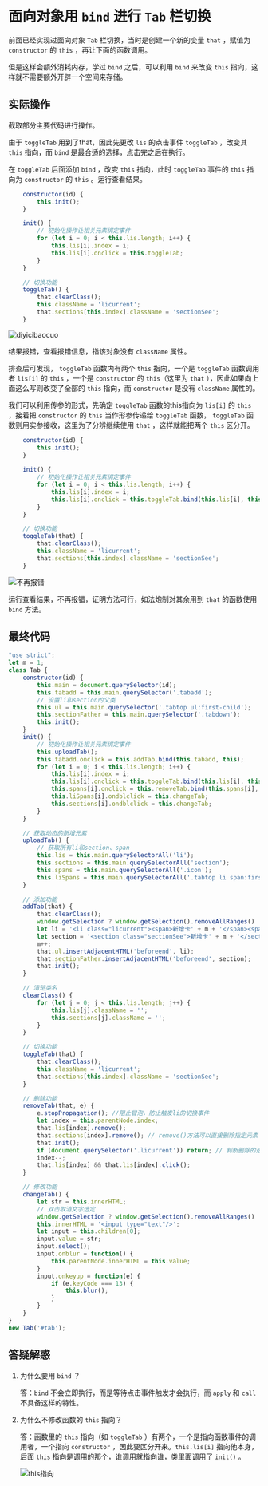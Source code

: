 # 面向对象用 `bind` 进行 `Tab` 栏切换

前面已经实现过面向对象 `Tab` 栏切换，当时是创建一个新的变量 `that` ，赋值为 `constructor` 的 `this` ，再让下面的函数调用。

但是这样会额外消耗内存，学过 `bind` 之后，可以利用 `bind` 来改变 `this` 指向，这样就不需要额外开辟一个空间来存储。

## 实际操作

截取部分主要代码进行操作。

由于 `toggleTab` 用到了that，因此先更改 `lis` 的点击事件 `toggleTab` ，改变其 `this` 指向，而 `bind` 是最合适的选择，点击完之后在执行。

在 `toggleTab` 后面添加 `bind` ，改变 `this` 指向，此时 `toggleTab` 事件的 `this` 指向为 `constructor` 的 `this` 。运行查看结果。

```js
    constructor(id) {
        this.init();
    }

    init() {
        // 初始化操作让相关元素绑定事件
        for (let i = 0; i < this.lis.length; i++) {
            this.lis[i].index = i;
            this.lis[i].onclick = this.toggleTab;
        }
    }

    // 切换功能
    toggleTab() {
        that.clearClass();
        this.className = 'licurrent';
        that.sections[this.index].className = 'sectionSee';
    }
```

![diyicibaocuo](https://i.loli.net/2021/10/12/R7xZsTkfeV9MyqA.png)

结果报错，查看报错信息，指该对象没有 `className` 属性。

排查后可发现， `toggleTab` 函数内有两个 `this` 指向，一个是 `toggleTab` 函数调用者 `lis[i]` 的 `this` ，一个是 `constructor` 的 `this`（这里为 `that` ），因此如果向上面这么写则改变了全部的 `this` 指向，而 `constructor` 是没有 `className` 属性的。

我们可以利用传参的形式，先确定 `toggleTab` 函数的this指向为 `lis[i]` 的 `this` ，接着把 `constructor` 的 `this` 当作形参传递给 `toggleTab` 函数， `toggleTab` 函数则用实参接收，这里为了分辨继续使用 `that` ，这样就能把两个 `this` 区分开。

```js
    constructor(id) {
        this.init();
    }
    
    init() {
        // 初始化操作让相关元素绑定事件
        for (let i = 0; i < this.lis.length; i++) {
            this.lis[i].index = i;
            this.lis[i].onclick = this.toggleTab.bind(this.lis[i], this);
        }
    }

    // 切换功能
    toggleTab(that) {
        that.clearClass();
        this.className = 'licurrent';
        that.sections[this.index].className = 'sectionSee';
    }
```

![不再报错](https://i.loli.net/2021/10/12/vqCMEehB4iNJy2j.png)

运行查看结果，不再报错，证明方法可行，如法炮制对其余用到 `that` 的函数使用 `bind` 方法。

## 最终代码

```js
"use strict";
let m = 1;
class Tab {
    constructor(id) {
        this.main = document.querySelector(id);
        this.tabadd = this.main.querySelector('.tabadd');
        // 设置li和section的父类
        this.ul = this.main.querySelector('.tabtop ul:first-child');
        this.sectionFather = this.main.querySelector('.tabdown');
        this.init();
    }
    init() {
        // 初始化操作让相关元素绑定事件
        this.uploadTab();
        this.tabadd.onclick = this.addTab.bind(this.tabadd, this);
        for (let i = 0; i < this.lis.length; i++) {
            this.lis[i].index = i;
            this.lis[i].onclick = this.toggleTab.bind(this.lis[i], this);
            this.spans[i].onclick = this.removeTab.bind(this.spans[i], this);
            this.liSpans[i].ondblclick = this.changeTab;
            this.sections[i].ondblclick = this.changeTab;
        }
    }

    // 获取动态的新增元素
    uploadTab() {
        // 获取所有li和section、span
        this.lis = this.main.querySelectorAll('li');
        this.sections = this.main.querySelectorAll('section');
        this.spans = this.main.querySelectorAll('.icon');
        this.liSpans = this.main.querySelectorAll('.tabtop li span:first-child');
    }

    // 添加功能
    addTab(that) {
        that.clearClass();
        window.getSelection ? window.getSelection().removeAllRanges() : document.section.empty();
        let li = '<li class="licurrent"><span>新增卡' + m + '</span><span class="icon">x</span></li>';
        let section = '<section class="sectionSee">新增卡' + m + '</section>';
        m++;
        that.ul.insertAdjacentHTML('beforeend', li);
        that.sectionFather.insertAdjacentHTML('beforeend', section);
        that.init();
    }

    // 清楚类名
    clearClass() {
        for (let j = 0; j < this.lis.length; j++) {
            this.lis[j].className = '';
            this.sections[j].className = '';
        }
    }

    // 切换功能
    toggleTab(that) {
        that.clearClass();
        this.className = 'licurrent';
        that.sections[this.index].className = 'sectionSee';
    }

    // 删除功能
    removeTab(that, e) {
        e.stopPropagation(); //阻止冒泡，防止触发li的切换事件
        let index = this.parentNode.index;
        that.lis[index].remove();
        that.sections[index].remove(); // remove()方法可以直接删除指定元素
        that.init();
        if (document.querySelector('.licurrent')) return; // 判断删除的选项卡时当前选项卡有没有这个类，如果有则不执行下面的代码
        index--;
        that.lis[index] && that.lis[index].click();
    }

    // 修改功能
    changeTab() {
        let str = this.innerHTML;
        // 双击取消文字选定
        window.getSelection ? window.getSelection().removeAllRanges() : document.section.empty();
        this.innerHTML = '<input type="text"/>';
        let input = this.children[0];
        input.value = str;
        input.select();
        input.onblur = function() {
            this.parentNode.innerHTML = this.value;
        }
        input.onkeyup = function(e) {
            if (e.keyCode === 13) {
                this.blur();
            }
        }
    }
}
new Tab('#tab');
```

## 答疑解惑

1. 为什么要用 `bind` ？

   答：`bind` 不会立即执行，而是等待点击事件触发才会执行，而 `apply` 和 `call` 不具备这样的特性。

2. 为什么不修改函数的 `this` 指向？

   答：函数里的 `this` 指向（如 `toggleTab` ）有两个，一个是指向函数事件的调用者，一个指向 `constructor` ，因此要区分开来。`this.lis[i]` 指向他本身，后面 `this` 指向是调用的那个，谁调用就指向谁，类里面调用了 `init()` 。

   ![this指向](https://i.loli.net/2021/10/12/knqjOpVfaNuTM8R.png)